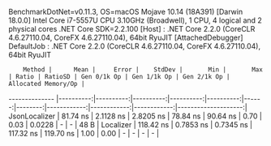 
BenchmarkDotNet=v0.11.3, OS=macOS Mojave 10.14 (18A391) [Darwin 18.0.0]
Intel Core i7-5557U CPU 3.10GHz (Broadwell), 1 CPU, 4 logical and 2 physical cores
.NET Core SDK=2.2.100
  [Host]     : .NET Core 2.2.0 (CoreCLR 4.6.27110.04, CoreFX 4.6.27110.04), 64bit RyuJIT  [AttachedDebugger]
  DefaultJob : .NET Core 2.2.0 (CoreCLR 4.6.27110.04, CoreFX 4.6.27110.04), 64bit RyuJIT


        Method |      Mean |     Error |    StdDev |       Min |       Max | Ratio | RatioSD | Gen 0/1k Op | Gen 1/1k Op | Gen 2/1k Op | Allocated Memory/Op |
-------------- |----------:|----------:|----------:|----------:|----------:|------:|--------:|------------:|------------:|------------:|--------------------:|
 JsonLocalizer |  81.74 ns | 2.1128 ns | 2.8205 ns |  78.84 ns |  90.64 ns |  0.70 |    0.03 |      0.0228 |           - |           - |                48 B |
     Localizer | 118.42 ns | 0.7853 ns | 0.7345 ns | 117.32 ns | 119.70 ns |  1.00 |    0.00 |           - |           - |           - |                   - |
